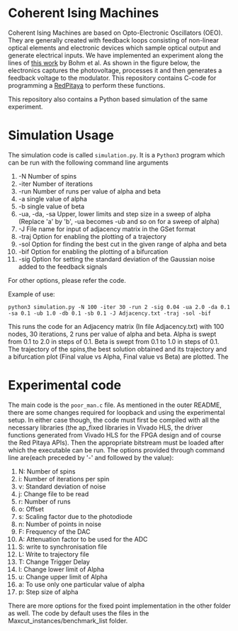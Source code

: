 # Coherent Ising Machines
Coherent Ising Machines are based on Opto-Electronic Oscillators (OEO). They are generally created with feedback loops consisting of non-linear optical elements and electronic devices which sample optical output and generate electrical inputs. 
We have implemented an experiment along the lines of [this work](https://www.nature.com/articles/s41467-019-11484-3) by Bohm et al. As shown in the figure below, the electronics captures
the photovoltage, processes it and then generates a feedback voltage to the modulator. This repository contains C-code for programming a [RedPitaya](https://www.redpitaya.com/) to perform these functions.

This repository also contains a Python based simulation of the same experiment.

# Simulation Usage
The simulation code is called `simulation.py`. It is a `Python3` program which can be run with the following command line arguments
1. -N Number of spins 
2. -iter Number of iterations
3. -run Number of runs per value of alpha and beta
4. -a single value of alpha
5. -b single value of beta
6. -ua, -da, -sa Upper, lower limits and step size in a sweep of alpha (Replace 'a' by 'b', -ua becomes -ub and so on for a sweep of alpha)
7. -J File name for input of adjacency matrix in the GSet format
8. -traj Option for enabling the plotting of a trajectory
9. -sol Option for finding the best cut in the given range of alpha and beta
10. -bif Option for enabling the plotting of a bifurcation
11. -sig Option for setting the standard deviation of the Gaussian noise added to the feedback signals

For other options, please refer the code.

Example of use:
```
python3 simulation.py -N 100 -iter 30 -run 2 -sig 0.04 -ua 2.0 -da 0.1 -sa 0.1 -ub 1.0 -db 0.1 -sb 0.1 -J Adjacency.txt -traj -sol -bif 

```
This runs the code for an Adjacency matrix (In file Adjacency.txt) with 100 nodes, 30 iterations, 2 runs per value of alpha and beta. Alpha is swept from 0.1 to 2.0 in steps of 0.1. Beta is swept from 0.1 to 1.0 in steps of 0.1. The trajectory of the spins,the best solution obtained and its trajectory and a bifurcation plot (Final value vs Alpha, Final value vs Beta) are plotted. The 

# Experimental code
The main code is the `poor_man.c` file. As mentioned in the outer README, there are some changes required for loopback and using the experimental setup. In either case though, the code must first be compiled with all the necessary libraries (the ap_fixed libraries in Vivado HLS, the driver functions generated from Vivado HLS for the FPGA design and of course the Red Pitaya APIs). Then the appropriate bitstream must be loaded after which the executable can be run. The options provided through command line are(each preceded by '-' and followed by the value):

1. N: Number of spins
2. i: Number of iterations per spin
3. v: Standard deviation of noise
4. j: Change file to be read
5. r: Number of runs
6. o: Offset
7. s: Scaling factor due to the photodiode
8. n: Number of points in noise
9. F: Frequency of the DAC
10. A: Attenuation factor to be used for the ADC
11. S: write to synchronisation file
12. L: Write to trajectory file
13. T: Change Trigger Delay
14. l: Change lower limit of Alpha
15. u: Change upper limit of Alpha
16. a: To use only one particular value of alpha
17. p: Step size of alpha

There are more options for the fixed point implementation in the other folder as well. The code by default uses the files in the Maxcut_instances/benchmark_list folder.
